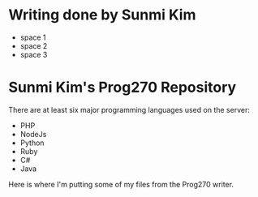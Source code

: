 # Writing done by Sunmi Kim

- space 1
- space 2
- space 3

# Sunmi Kim's Prog270 Repository

There are at least six major programming languages used on the server:

- PHP
- NodeJs
- Python
- Ruby
- C#
- Java

Here is where I'm putting some of my files from the Prog270 writer. 


